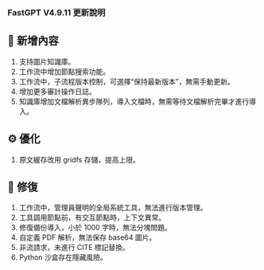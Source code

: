 ### FastGPT V4.9.11 更新說明

## 🚀 新增內容

1. 支持圖片知識庫。
2. 工作流中增加節點搜索功能。
3. 工作流中，子流程版本控制，可選擇“保持最新版本”，無需手動更新。
4. 增加更多審計操作日誌。
5. 知識庫增加文檔解析異步隊列，導入文檔時，無需等待文檔解析完畢才進行導入。

## ⚙️ 優化

1. 原文緩存改用 gridfs 存儲，提高上限。

## 🐛 修復

1. 工作流中，管理員聲明的全局系統工具，無法進行版本管理。
2. 工具調用節點前，有交互節點時，上下文異常。
3. 修復備份導入，小於 1000 字時，無法分塊問題。
4. 自定義 PDF 解析，無法保存 base64 圖片。
5. 非流請求，未進行 CITE 標記替換。
6. Python 沙盒存在隱藏風險。
